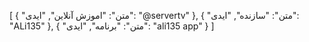 [
  {
    "متن": "اموزش آنلاین",
    "ایدی": "@servertv"
  },
  {
    "متن": "سازنده",
    "ایدی": "ALi135"
  },
  {
    "متن": "برنامه",
    "ایدی": "ali135 app"
  }
]
